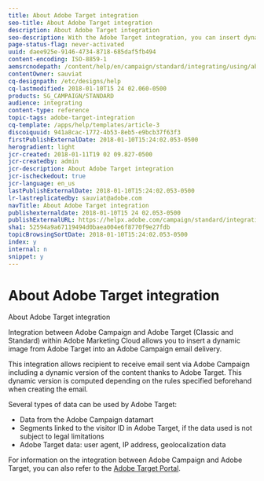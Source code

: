 ```yaml
---
title: About Adobe Target integration
seo-title: About Adobe Target integration
description: About Adobe Target integration
seo-description: With the Adobe Target integration, you can insert dynamic images generated by Adobe Target into your Adobe Campaign deliveries.
page-status-flag: never-activated
uuid: daee925e-9146-4734-8718-685daf5fb494
content-encoding: ISO-8859-1
aemsrcnodepath: /content/help/en/campaign/standard/integrating/using/about-adobe-target-integration
contentOwner: sauviat
cq-designpath: /etc/designs/help
cq-lastmodified: 2018-01-10T15 24 02.060-0500
products: SG_CAMPAIGN/STANDARD
audience: integrating
content-type: reference
topic-tags: adobe-target-integration
cq-template: /apps/help/templates/article-3
discoiquuid: 941a8cac-1772-4b53-8eb5-e9bcb37f63f3
firstPublishExternalDate: 2018-01-10T15:24:02.053-0500
herogradient: light
jcr-created: 2018-01-11T19 02 09.827-0500
jcr-createdby: admin
jcr-description: About Adobe Target integration
jcr-ischeckedout: true
jcr-language: en_us
lastPublishExternalDate: 2018-01-10T15:24:02.053-0500
lr-lastreplicatedby: sauviat@adobe.com
navTitle: About Adobe Target integration
publishexternaldate: 2018-01-10T15 24 02.053-0500
publishExternalURL: https://helpx.adobe.com/campaign/standard/integrating/using/about-adobe-target-integration.html
sha1: 52594a9a67119494d0baea004e6f8770f9e27fdb
topicBrowsingSortDate: 2018-01-10T15:24:02.053-0500
index: y
internal: n
snippet: y
---
```


# About Adobe Target integration

About Adobe Target integration

Integration between Adobe Campaign and Adobe Target (Classic and Standard) within Adobe Marketing Cloud allows you to insert a dynamic image from Adobe Target into an Adobe Campaign email delivery.

This integration allows recipient to receive email sent via Adobe Campaign including a dynamic version of the content thanks to Adobe Target. This dynamic version is computed depending on the rules specified beforehand when creating the email.

Several types of data can be used by Adobe Target:

* Data from the Adobe Campaign datamart
* Segments linked to the visitor ID in Adobe Target, if the data used is not subject to legal limitations
* Adobe Target data: user agent, IP address, geolocalization data

For information on the integration between Adobe Campaign and Adobe Target, you can also refer to the [Adobe Target Portal](https://marketing.adobe.com/resources/help/en_US/target/a4t/c_campaign_and_target.html).
